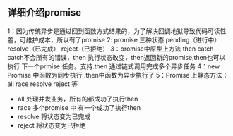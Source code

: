 ## 详细介绍promise
1：因为传统异步是通过回到函数方式结果的，为了解决回调地狱导致代码可读性差，可维护成本，所以有了promise
2: promise 三种状态 pending（进行中） resolve（已完成） reject（已拒绝）
3：promise中原型上方法 then catch  catch不会所有的错误，then 执行状态改变，then返回新的promise,then也可以执行 下一个prmise 任务。支持.then 通过链式调用完成多个异步任务
4：new Promise 中函数为同步执行  .then中函数为异步执行了
5：Promise 上静态方法：all  race resolve reject 等  
   - all 处理并发业务，所有的都成功了执行then 
   - race 多个promise 中 有一个成功了执行then 
   - resolve 将状态变为已完成
   - reject  将状态变为已拒绝